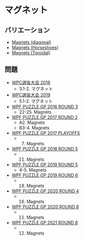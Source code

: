 # マグネット

## バリエーション
- [Magnets (diagonal)](magnets-diagonal.md)
- [Magnets (Horseshoes)](magnets-horseshoes.md)
- [Magnets (Toroidal)](magnets-toroidal.md)

## 問題
- [WPC選抜大会 2018](../questions/jwpc2018.md)
	- 3.1-2. マグネット
- [WPC選抜大会 2019](../questions/jwpc2019.md)
	- 5.1-2. マグネット
- [WPF PUZZLE GP 2016 ROUND 3](../questions/wpfpgp2016-3.md)
	- 22-25. Magnets
- [WPF PUZZLE GP 2017 ROUND 2](../questions/wpfpgp2017-2.md)
	- A2. Magnets
	- B3-4. Magnets
- [WPF PUZZLE GP 2017 PLAYOFFS](../questions/wpfpgp2017-po.md)
	- 7. Magnets
- [WPF PUZZLE GP 2018 ROUND 5](../questions/wpfpgp2018-5.md)
	- 11. Magnets
- [WPF PUZZLE GP 2019 ROUND 5](../questions/wpfpgp2019-5.md)
	- 4-5. Magnets
- [WPF PUZZLE GP 2019 ROUND 6](../questions/wpfpgp2019-6.md)
	- 18. Magnets
- [WPF PUZZLE GP 2020 ROUND 4](../questions/wpfpgp2020-4.md)
	- 16. Magnets
- [WPF PUZZLE GP 2020 ROUND 8](../questions/wpfpgp2020-8.md)
	- 11. Magnets
- [WPF PUZZLE GP 2021 ROUND 8](../questions/wpfpgp2021-8.md)
	- 12. Magnets
